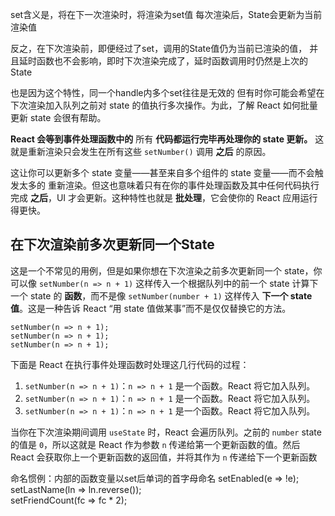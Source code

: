 set含义是，将在下一次渲染时，将渲染为set值
每次渲染后，State会更新为当前渲染值

反之，在下次渲染前，即便经过了set，调用的State值仍为当前已渲染的值，
并且延时函数也不会影响，即时下次渲染完成了，延时函数调用时仍然是上次的State

也是因为这个特性，同一个handle内多个set往往是无效的
但有时你可能会希望在下次渲染加入队列之前对 state 的值执行多次操作。为此，了解 React 如何批量更新 state 会很有帮助。

**React 会等到事件处理函数中的** 所有 **代码都运行完毕再处理你的 state 更新。** 这就是重新渲染只会发生在所有这些 `setNumber()` 调用 **之后** 的原因。

这让你可以更新多个 state 变量——甚至来自多个组件的 state 变量——而不会触发太多的 重新渲染。但这也意味着只有在你的事件处理函数及其中任何代码执行完成 **之后**，UI 才会更新。这种特性也就是 **批处理**，它会使你的 React 应用运行得更快。

## 在下次渲染前多次更新同一个State

这是一个不常见的用例，但是如果你想在下次渲染之前多次更新同一个 state，你可以像 `setNumber(n => n + 1)` 这样传入一个根据队列中的前一个 state 计算下一个 state 的 **函数**，而不是像 `setNumber(number + 1)` 这样传入 **下一个 state 值**。这是一种告诉 React “用 state 值做某事”而不是仅仅替换它的方法。

```
setNumber(n => n + 1);
setNumber(n => n + 1);
setNumber(n => n + 1);
```

下面是 React 在执行事件处理函数时处理这几行代码的过程：

1. `setNumber(n => n + 1)`：`n => n + 1` 是一个函数。React 将它加入队列。
2. `setNumber(n => n + 1)`：`n => n + 1` 是一个函数。React 将它加入队列。
3. `setNumber(n => n + 1)`：`n => n + 1` 是一个函数。React 将它加入队列。

当你在下次渲染期间调用 `useState` 时，React 会遍历队列。之前的 `number` state 的值是 `0`，所以这就是 React 作为参数 `n` 传递给第一个更新函数的值。然后 React 会获取你上一个更新函数的返回值，并将其作为 `n` 传递给下一个更新函数

命名惯例：内部的函数变量以set后单词的首字母命名
setEnabled(e => !e);  
setLastName(ln => ln.reverse());  
setFriendCount(fc => fc * 2);
